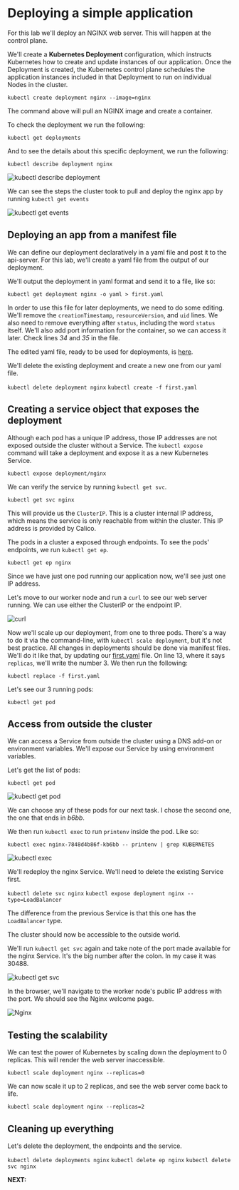 # Deploying a simple application

For this lab we'll deploy an NGINX web server. This will happen at the control plane.

We'll create a **Kubernetes Deployment** configuration, which instructs Kubernetes how to create and update instances of our application. Once the Deployment is created, the Kubernetes control plane schedules the application instances included in that Deployment to run on individual Nodes in the cluster.

`kubectl create deployment nginx --image=nginx`

The command above will pull an NGINX image and create a container. 

To check the deployment we run the following:

`kubectl get deployments`

And to see the details about this specific deployment, we run the following:

`kubectl describe deployment nginx`

![kubectl describe deployment](../media/kubectldescribedeploymentnginx.png)

We can see the steps the cluster took to pull and deploy the nginx app by running `kubectl get events`

![kubectl get events](../media/getevents.png)

## Deploying an app from a manifest file

We can define our deployment declaratively in a yaml file and post it to the api-server. For this lab, we'll create a yaml file from the output of our deployment.

We'll output the deployment in yaml format and send it to a file, like so:

`kubectl get deployment nginx -o yaml > first.yaml`

In order to use this file for later deployments, we need to do some editing. We'll remove the `creationTimestamp`, `resourceVersion`, and `uid` lines. We also need to remove everything after `status`, including the word `status` itself. We'll also add port information for the container, so we can access it later. Check lines *34* and *35* in the file.

The edited yaml file, ready to be used for deployments, is [here](../yaml_files/first.yaml).

We'll delete the existing deployment and create a new one from our yaml file.

`kubectl delete deployment nginx`
`kubectl create -f first.yaml`

## Creating a service object that exposes the deployment

Although each pod has a unique IP address, those IP addresses are not exposed outside the cluster without a Service. The `kubectl expose` command will take a deployment and expose it as a new Kubernetes Service.

`kubectl expose deployment/nginx`

We can verify the service by running `kubectl get svc`.

`kubectl get svc nginx`

This will provide us the `ClusterIP`. This is a cluster internal IP address, which means the service is only reachable from within the cluster. This IP address is provided by Calico.

The pods in a cluster a exposed through endpoints. To see the pods' endpoints, we run `kubectl get ep`.

`kubectl get ep nginx`

Since we have just one pod running our application now, we'll see just one IP address.

Let's move to our worker node and run a `curl` to see our web server running. We can use either the ClusterIP or the endpoint IP.

![curl](../media/curlnginxep.png)

Now we'll scale up our deployment, from one to three pods. There's a way to do it via the command-line, with `kubectl scale deployment`, but it's not best practice. All changes in deployments should be done via manifest files. We'll do it like that, by updating our [first.yaml](../yaml_files/first.yaml) file. On line 13, where it says `replicas`, we'll write the number 3. We then run the following:

`kubectl replace -f first.yaml`

Let's see our 3 running pods:

`kubectl get pod`

## Access from outside the cluster

We can access a Service from outside the cluster using a DNS add-on or environment variables. We'll expose our Service by using environment variables.

Let's get the list of pods:

`kubectl get pod`

![kubectl get pod](media/../../media/kubectlgetpod.png)

We can choose any of these pods for our next task. I chose the second one, the one that ends in *b6bb*.

We then run `kubectl exec` to run `printenv` inside the pod. Like so:

`kubectl exec nginx-7848d4b86f-kb6bb -- printenv | grep KUBERNETES`

![kubectl exec](../media/kubectlexec.png)

We'll redeploy the nginx Service. We'll need to delete the existing Service first.

`kubectl delete svc nginx`
`kubectl expose deployment nginx --type=LoadBalancer`

The difference from the previous Service is that this one has the `LoadBalancer` type.

The cluster should now be accessible to the outside world.

We'll run `kubectl get svc` again and take note of the port made available for the nginx Service. It's the big number after the colon. In my case it was 30488.

![kubectl get svc](../media/kubectlgetsvc.png)

In the browser, we'll navigate to the worker node's public IP address with the port. We should see the Nginx welcome page.

![Nginx](../media/nginxrunning.png)

## Testing the scalability

We can test the power of Kubernetes by scaling down the deployment to 0 replicas. This will render the web server inaccessible.

`kubectl scale deployment nginx --replicas=0`

We can now scale it up to 2 replicas, and see the web server come back to life.

`kubectl scale deployment nginx --replicas=2`

## Cleaning up everything

Let's delete the deployment, the endpoints and the service.

`kubectl delete deployments nginx`
`kubectl delete ep nginx`
`kubectl delete svc nginx`

**NEXT:** 